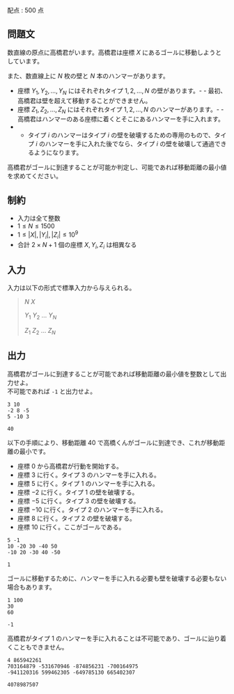配点 : $500$ 点

## 問題文

数直線の原点に高橋君がいます。高橋君は座標 $X$ にあるゴールに移動しようとしています。

また、数直線上に $N$ 枚の壁と $N$ 本のハンマーがあります。

- 座標 $Y_1,Y_2,\dots,Y_N$ にはそれぞれタイプ $1,2,\dots,N$ の壁があります。-   - 最初、高橋君は壁を超えて移動することができません。
- 座標 $Z_1,Z_2,\dots,Z_N$ にはそれぞれタイプ $1,2,\dots,N$ のハンマーがあります。-   - 高橋君はハンマーのある座標に着くとそこにあるハンマーを手に入れます。
-   - タイプ $i$ のハンマーはタイプ $i$ の壁を破壊するための専用のもので、タイプ $i$ のハンマーを手に入れた後でなら、タイプ $i$ の壁を破壊して通過できるようになります。

高橋君がゴールに到達することが可能か判定し、可能であれば移動距離の最小値を求めてください。

## 制約

- 入力は全て整数
- $1 \le N \le 1500$
- $1 \le |X|,|Y_i|,|Z_i| \le 10^9$
- 合計 $2 \times N + 1$ 個の座標 $X,Y_i,Z_i$ は相異なる

## 入力

入力は以下の形式で標準入力から与えられる。

> $N$ $X$
> 
> $Y_1$ $Y_2$ $\dots$ $Y_N$
> 
> $Z_1$ $Z_2$ $\dots$ $Z_N$

## 出力

高橋君がゴールに到達することが可能であれば移動距離の最小値を整数として出力せよ。<br>
不可能であれば `-1` と出力せよ。

```input1
3 10
-2 8 -5
5 -10 3
```

```output1
40
```

以下の手順により、移動距離 $40$ で高橋くんがゴールに到達でき、これが移動距離の最小です。

- 座標 $0$ から高橋君が行動を開始する。
- 座標 $3$ に行く。タイプ $3$ のハンマーを手に入れる。
- 座標 $5$ に行く。タイプ $1$ のハンマーを手に入れる。
- 座標 $-2$ に行く。タイプ $1$ の壁を破壊する。
- 座標 $-5$ に行く。タイプ $3$ の壁を破壊する。
- 座標 $-10$ に行く。タイプ $2$ のハンマーを手に入れる。
- 座標 $8$ に行く。タイプ $2$ の壁を破壊する。
- 座標 $10$ に行く。ここがゴールである。

```input2
5 -1
10 -20 30 -40 50
-10 20 -30 40 -50
```

```output2
1
```

ゴールに移動するために、ハンマーを手に入れる必要も壁を破壊する必要もない場合もあります。

```input3
1 100
30
60
```

```output3
-1
```

高橋君がタイプ $1$ のハンマーを手に入れることは不可能であり、ゴールに辿り着くこともできません。

```input4
4 865942261
703164879 -531670946 -874856231 -700164975
-941120316 599462305 -649785130 665402307
```

```output4
4078987507
```